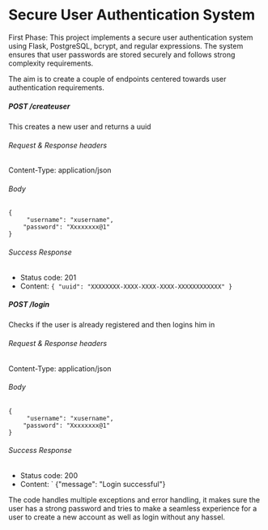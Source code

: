 # Secure User Authentication System

First Phase:
This project implements a secure user authentication system using Flask, PostgreSQL, bcrypt, and regular expressions. The system ensures that user passwords are stored securely and follows strong complexity requirements. 

The aim is to create a couple of endpoints centered towards user authentication requirements. 

##### POST /createuser  
This creates a new user and returns a uuid
  
###### Request & Response headers  
Content-Type: application/json  
  
###### Body  
```  
{  
     "username": "xusername",
    "password": "Xxxxxxxx@1"
}  
```

###### Success Response  
* Status code: 201
* Content: `{ "uuid": "XXXXXXXX-XXXX-XXXX-XXXX-XXXXXXXXXXXX" }`

##### POST /login  
Checks if the user is already registered and then logins him in 
  
###### Request & Response headers  
Content-Type: application/json  
  
###### Body  
```  
{  
     "username": "xusername",
    "password": "Xxxxxxxx@1"
}  
```

###### Success Response  
* Status code: 200
* Content: ` {"message": "Login successful"} 

The code handles multiple exceptions and error handling, it makes sure the user has a strong password and tries to make a seamless experience for a user to create a new account as well as login without any hassel. 
